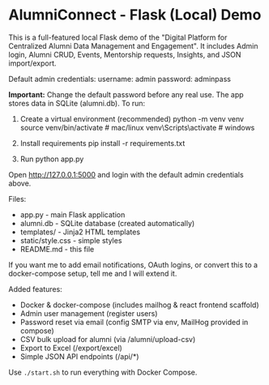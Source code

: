 AlumniConnect - Flask (Local) Demo
==================================

This is a full-featured local Flask demo of the "Digital Platform for Centralized Alumni Data Management and Engagement".
It includes Admin login, Alumni CRUD, Events, Mentorship requests, Insights, and JSON import/export.

Default admin credentials:
  username: admin
  password: adminpass

**Important:** Change the default password before any real use. The app stores data in SQLite (alumni.db).
To run:
1. Create a virtual environment (recommended)
   python -m venv venv
   source venv/bin/activate   # mac/linux
   venv\Scripts\activate    # windows

2. Install requirements
   pip install -r requirements.txt

3. Run
   python app.py

Open http://127.0.0.1:5000 and login with the default admin credentials above.

Files:
- app.py - main Flask application
- alumni.db - SQLite database (created automatically)
- templates/ - Jinja2 HTML templates
- static/style.css - simple styles
- README.md - this file

If you want me to add email notifications, OAuth logins, or convert this to a docker-compose setup, tell me and I will extend it.


Added features:
- Docker & docker-compose (includes mailhog & react frontend scaffold)
- Admin user management (register users)
- Password reset via email (config SMTP via env, MailHog provided in compose)
- CSV bulk upload for alumni (via /alumni/upload-csv)
- Export to Excel (/export/excel)
- Simple JSON API endpoints (/api/*)

Use `./start.sh` to run everything with Docker Compose.

